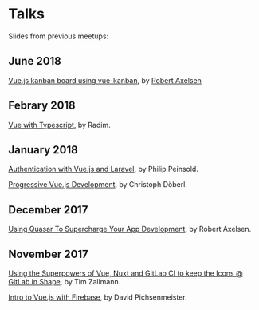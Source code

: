 # Talks

Slides from previous meetups:

## June 2018

[Vue.js kanban board using vue-kanban](./2018/june/vue-js-kanban-board-using-vue-kanban/), by [Robert Axelsen](http://rob.ee)

## Febrary 2018

[Vue with Typescript](./2018/february/Vue-with-Typescript/VueTs.pdf), by Radim.

## January 2018

[Authentication with Vue.js and Laravel](./2018/january/authentication-with-vue-js/slides.pdf), by Philip Peinsold.

[Progressive Vue.js Development](http://slides.com/doebi/vuennajs#/), by Christoph Döberl.

## December 2017

[Using Quasar To Supercharge Your App Development](./2017/december/using-quasar-to-supercharge/slides.html), by Robert Axelsen.

## November 2017

[Using the Superpowers of Vue, Nuxt and GitLab CI to keep the Icons @ GitLab in Shape](https://docs.google.com/presentation/d/1VYCuVIoY0wzoM_470UUKRzpJzszBZW4RWFqDLtr9v7M/edit#slide=id.g153a2ed090_0_63), by Tim Zallmann.

[Intro to Vue.js with Firebase](https://docs.google.com/presentation/d/1026fOPPiJoJh1lc94nTnoZWeixJZL4rwKViYjqRj18s/edit#slide=id.p), by David Pichsenmeister.
